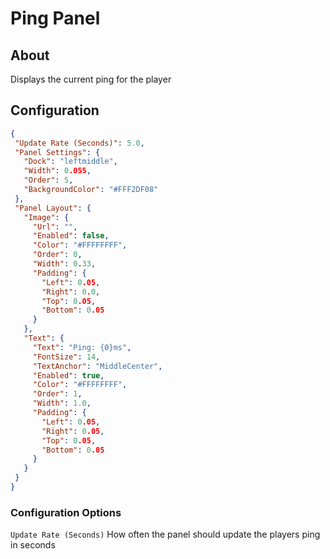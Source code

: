# Ping Panel

## About
Displays the current ping for the player

## Configuration
 
 ```json
{
  "Update Rate (Seconds)": 5.0,
  "Panel Settings": {
    "Dock": "leftmiddle",
    "Width": 0.055,
    "Order": 5,
    "BackgroundColor": "#FFF2DF08"
  },
  "Panel Layout": {
    "Image": {
      "Url": "",
      "Enabled": false,
      "Color": "#FFFFFFFF",
      "Order": 0,
      "Width": 0.33,
      "Padding": {
        "Left": 0.05,
        "Right": 0.0,
        "Top": 0.05,
        "Bottom": 0.05
      }
    },
    "Text": {
      "Text": "Ping: {0}ms",
      "FontSize": 14,
      "TextAnchor": "MiddleCenter",
      "Enabled": true,
      "Color": "#FFFFFFFF",
      "Order": 1,
      "Width": 1.0,
      "Padding": {
        "Left": 0.05,
        "Right": 0.05,
        "Top": 0.05,
        "Bottom": 0.05
      }
    }
  }
}
 ```

### Configuration Options
`Update Rate (Seconds)` How often the panel should update the players ping in seconds